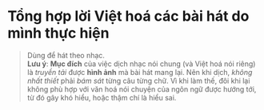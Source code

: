 # Tổng hợp lời Việt hoá các bài hát do mình thực hiện

> Dùng để hát theo nhạc.  
> **Lưu ý**: **Mục đích** của việc dịch nhạc nói chung (và Việt hoá nói riêng) là *truyền tải* được **hình ảnh** mà bài hát mang lại. Nên khi dịch, *không nhất thiết* phải *bám sát* từng câu từng chữ. Vì khi làm thế, đôi khi lại không phù hợp với văn hoá nói chuyện của ngôn ngữ được hướng tới, từ đó gây khó hiểu, hoặc thậm chí là hiểu sai.